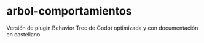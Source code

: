 # arbol-comportamientos
Versión de plugin Behavior Tree de Godot optimizada y con documentación en castellano
